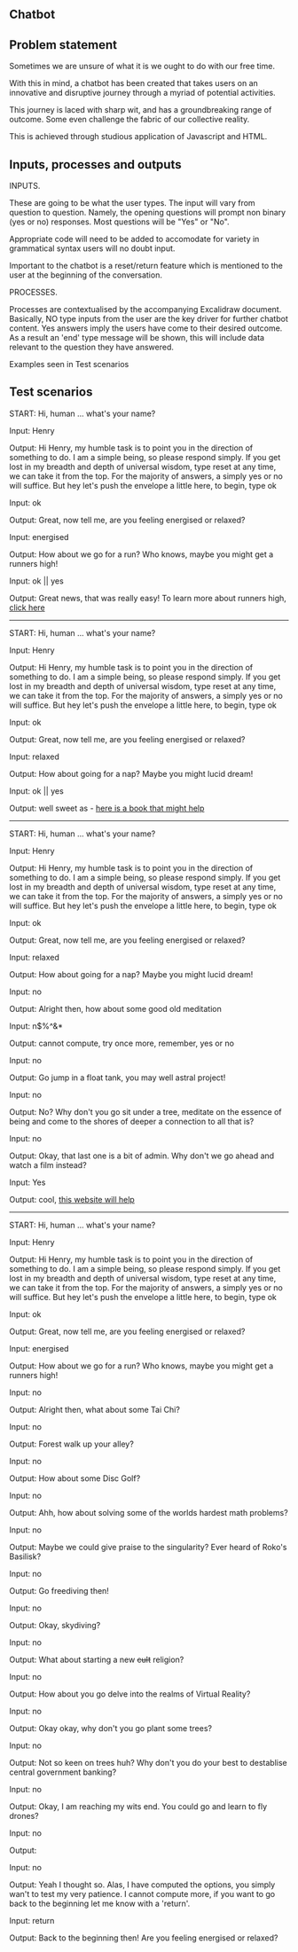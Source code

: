 ## Chatbot

## Problem statement

Sometimes we are unsure of what it is we ought to do with our free time.

With this in mind, a chatbot has been created that takes users on an innovative and disruptive journey through a myriad of potential activities.

This journey is laced with sharp wit, and has a groundbreaking range of outcome. Some even challenge the fabric of our collective reality.

This is achieved through studious application of Javascript and HTML.

## Inputs, processes and outputs

INPUTS.

These are going to be what the user types. The input will vary from question to question. Namely, the opening questions will prompt non binary (yes or no) responses. Most questions will be "Yes" or "No".

Appropriate code will need to be added to accomodate for variety in grammatical syntax users will no doubt input.

Important to the chatbot is a reset/return feature which is mentioned to the user at the beginning of the conversation.

PROCESSES.

Processes are contextualised by the accompanying Excalidraw document. Basically, NO type inputs from the user are the key driver for further chatbot content.
Yes answers imply the users have come to their desired outcome. As a result an 'end' type message will be shown, this will include data relevant to the question they have answered.

Examples seen in Test scenarios

## Test scenarios

START:
Hi, human ... what's your name?

Input:
Henry

Output:
Hi Henry, my humble task is to point you in the direction of something to do. I am a simple being, so please respond simply. If you get lost in my breadth and depth of universal wisdom, type reset at any time, we can take it from the top. For the majority of answers, a simply yes or no will suffice. But hey let's push the envelope a little here, to begin, type ok

Input:
ok

Output:
Great, now tell me, are you feeling energised or relaxed?

Input:
energised

Output:
How about we go for a run? Who knows, maybe you might get a runners high!

Input:
ok || yes

Output:
Great news, that was really easy! To learn more about runners high, <a href='https://www.runnersworld.com/training/a20851505/how-to-achieve-a-runners-high/'>click here</a>

---

START:
Hi, human ... what's your name?

Input:
Henry

Output:
Hi Henry, my humble task is to point you in the direction of something to do. I am a simple being, so please respond simply. If you get lost in my breadth and depth of universal wisdom, type reset at any time, we can take it from the top. For the majority of answers, a simply yes or no will suffice. But hey let's push the envelope a little here, to begin, type ok

Input:
ok

Output:
Great, now tell me, are you feeling energised or relaxed?

Input:
relaxed

Output:
How about going for a nap? Maybe you might lucid dream!

Input:
ok || yes

Output:
well sweet as - <a href=https://obe4u.com/files/the_phase.pdf>here is a book that might help</a>

---

START:
Hi, human ... what's your name?

Input:
Henry

Output:
Hi Henry, my humble task is to point you in the direction of something to do. I am a simple being, so please respond simply. If you get lost in my breadth and depth of universal wisdom, type reset at any time, we can take it from the top. For the majority of answers, a simply yes or no will suffice. But hey let's push the envelope a little here, to begin, type ok

Input:
ok

Output:
Great, now tell me, are you feeling energised or relaxed?

Input:
relaxed

Output:
How about going for a nap? Maybe you might lucid dream!

Input:
no

Output:
Alright then, how about some good old meditation

Input:
n$%^&\*

Output:
cannot compute, try once more, remember, yes or no

Input:
no

Output:
Go jump in a float tank, you may well astral project!

Input:
no

Output:
No? Why don't you go sit under a tree, meditate on the essence of being and come to the shores of deeper a connection to all that is?

Input:
no

Output:
Okay, that last one is a bit of admin. Why don't we go ahead and watch a film instead?

Input:
Yes

Output:
cool, <a href = https://pickamovieforme.com/>this website will help</a>

---

START:
Hi, human ... what's your name?

Input:
Henry

Output:
Hi Henry, my humble task is to point you in the direction of something to do. I am a simple being, so please respond simply. If you get lost in my breadth and depth of universal wisdom, type reset at any time, we can take it from the top. For the majority of answers, a simply yes or no will suffice. But hey let's push the envelope a little here, to begin, type ok

Input:
ok

Output:
Great, now tell me, are you feeling energised or relaxed?

Input:
energised

Output:
How about we go for a run? Who knows, maybe you might get a runners high!

Input:
no

Output:
Alright then, what about some Tai Chi?

Input:
no

Output:
Forest walk up your alley?

Input:
no

Output:
How about some Disc Golf?

Input:
no

Output:
Ahh, how about solving some of the worlds hardest math problems?

Input:
no

Output:
Maybe we could give praise to the singularity? Ever heard of Roko's Basilisk?

Input:
no

Output:
Go freediving then!

Input:
no

Output:
Okay, skydiving?

Input:
no

Output:
What about starting a new <strike>cult</strike> religion?

Input:
no

Output:
How about you go delve into the realms of Virtual Reality?

Input:
no

Output:
Okay okay, why don't you go plant some trees?

Input:
no

Output:
Not so keen on trees huh? Why don't you do your best to destablise central government banking?

Input:
no

Output:
Okay, I am reaching my wits end. You could go and learn to fly drones?

Input:
no

Output:

Input:
no

Output:
Yeah I thought so. Alas, I have computed the options, you simply wan't to test my very patience. I cannot compute more, if you want to go back to the beginning let me know with a 'return'.

Input:
return

Output:
Back to the beginning then! Are you feeling energised or relaxed?
